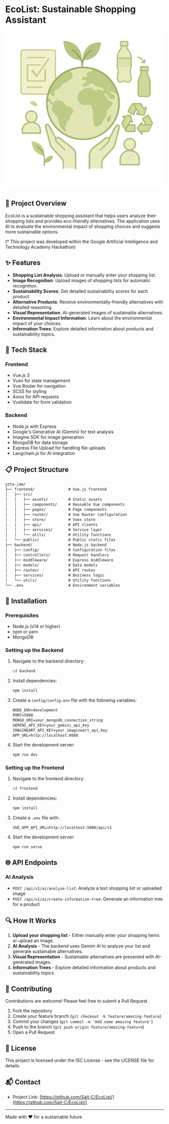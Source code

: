 # EcoList: Sustainable Shopping Assistant

![Banner Image](frontend/src/assets/images/earth.png)

## 🌱 Project Overview

EcoList is a sustainable shopping assistant that helps users analyze their shopping lists and provides eco-friendly alternatives. The application uses AI to evaluate the environmental impact of shopping choices and suggests more sustainable options.

(* This project was developed within the Google Artificial Intelligence and Technology Academy Hackathon)

## ✨ Features

- **Shopping List Analysis**: Upload or manually enter your shopping list.
- **Image Recognition**: Upload images of shopping lists for automatic recognition.
- **Sustainability Scores**: Get detailed sustainability scores for each product.
- **Alternative Products**: Receive environmentally-friendly alternatives with detailed reasoning.
- **Visual Representation**: AI-generated images of sustainable alternatives.
- **Environmental Impact Information**: Learn about the environmental impact of your choices.
- **Information Trees**: Explore detailed information about products and sustainability topics.

## 🚀 Tech Stack

### Frontend
- Vue.js 3
- Vuex for state management
- Vue Router for navigation
- SCSS for styling
- Axios for API requests
- Vuelidate for form validation

### Backend
- Node.js with Express
- Google's Generative AI (Gemini) for text analysis
- Imagine SDK for image generation
- MongoDB for data storage
- Express File Upload for handling file uploads
- Langchain.js for AI integration

## 📋 Project Structure

```
yzta-jam/
├── frontend/               # Vue.js frontend
│   ├── src/
│   │   ├── assets/         # Static assets
│   │   ├── components/     # Reusable Vue components
│   │   ├── pages/          # Page components
│   │   ├── router/         # Vue Router configuration
│   │   ├── store/          # Vuex store
│   │   ├── api/            # API clients
│   │   ├── services/       # Service layer
│   │   └── utils/          # Utility functions
│   └── public/             # Public static files
├── backend/                # Node.js backend
│   ├── config/             # Configuration files
│   ├── controllers/        # Request handlers
│   ├── middleware/         # Express middleware
│   ├── models/             # Data models
│   ├── routes/             # API routes
│   ├── services/           # Business logic
│   └── utils/              # Utility functions
└── .env                    # Environment variables
```

## 🔧 Installation

### Prerequisites
- Node.js (v14 or higher)
- npm or yarn
- MongoDB

### Setting up the Backend
1. Navigate to the backend directory:
   ```bash
   cd backend
   ```
2. Install dependencies:
   ```bash
   npm install
   ```
3. Create a `config/config.env` file with the following variables:
   ```
   NODE_ENV=development
   PORT=5000
   MONGO_URI=your_mongodb_connection_string
   GEMINI_API_KEY=your_gemini_api_key
   IMAGINEART_API_KEY=your_imagineart_api_key
   APP_URL=http://localhost:8080
   ```
4. Start the development server:
   ```bash
   npm run dev
   ```

### Setting up the Frontend
1. Navigate to the frontend directory:
   ```bash
   cd frontend
   ```
2. Install dependencies:
   ```bash
   npm install
   ```
3. Create a `.env` file with:
   ```
   VUE_APP_API_URL=http://localhost:5000/api/v1
   ```
4. Start the development server:
   ```bash
   npm run serve
   ```

## 🌐 API Endpoints

### AI Analysis
- `POST /api/v1/ai/analyze-list`: Analyze a text shopping list or uploaded image
- `POST /api/v1/ai/create-information-tree`: Generate an information tree for a product

## 🔍 How It Works

1. **Upload your shopping list** - Either manually enter your shopping items or upload an image.
2. **AI Analysis** - The backend uses Gemini AI to analyze your list and generate sustainable alternatives.
3. **Visual Representation** - Sustainable alternatives are presented with AI-generated images.
4. **Information Trees** - Explore detailed information about products and sustainability topics.

## 🤝 Contributing

Contributions are welcome! Please feel free to submit a Pull Request.

1. Fork the repository
2. Create your feature branch (`git checkout -b feature/amazing-feature`)
3. Commit your changes (`git commit -m 'Add some amazing feature'`)
4. Push to the branch (`git push origin feature/amazing-feature`)
5. Open a Pull Request

## 📝 License

This project is licensed under the ISC License - see the LICENSE file for details.

## 📬 Contact

- Project Link: [https://github.com/Sait-C/EcoList/](https://github.com/Sait-C/EcoList/)

---

Made with ❤️ for a sustainable future 
